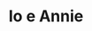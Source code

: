 ---
layout: post
title: Io e Annie
director: Woody Allen
year: 1977
cover: https://images.mubicdn.net/images/film/188/cache-8017-1627985025/image-w1280.jpg
oscar: true
sas: true
---